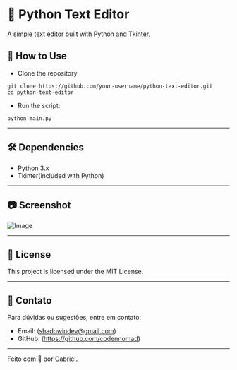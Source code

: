 # 📝 Python Text Editor

A simple text editor built with Python and Tkinter.

## 🚀 How to Use
 
 - Clone the repository
 ```
 git clone https://github.com/your-username/python-text-editor.git
 cd python-text-editor
 ```
 - Run the script:
 ```
 python main.py
 ```

---

## 🛠 Dependencies

 - Python 3.x
 - Tkinter(included with Python)

---

## 📷 Screenshot

![Image](https://github.com/user-attachments/assets/f4f72163-0f2e-49be-b4b6-dceb0f3a070b)

---

## 📄 License

This project is licensed under the MIT License.

---

## 📧 Contato

Para dúvidas ou sugestões, entre em contato:
 - Email: (shadowindev@gmail.com)
 - GitHub: (https://github.com/codennomad)

---

Feito com 💖 por Gabriel.